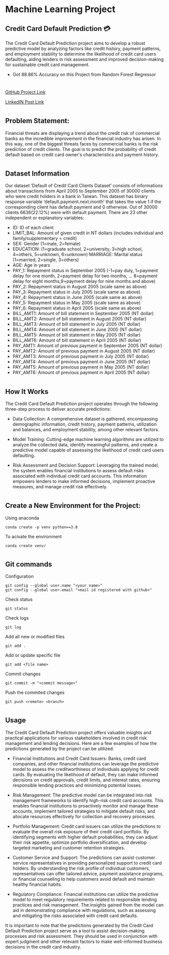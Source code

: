 # Machine Learning Project

## Credit Card Default Prediction 💳
The Credit Card Default Prediction project aims to develop a robust predictive model by analyzing factors like credit history, payment patterns, and employment stability to determine the likelihood of credit card users defaulting, aiding lenders in risk assessment and improved decision-making for sustainable credit card management.
- Got 88.86% Accuracy on this Project from Random Forest Regressor
#

[GitHub Project Link](https://github.com/Siddharth-Singh-Rakwal/Credit-Card-Default-Prediction)

[LinkedIN Post Link](https://www.linkedin.com/posts/siddharth-singh-rakwal-b385a8263_project-machinelearning-dataanalytics-activity-7072523429257580544-Iaeb?utm_source=share&utm_medium=member_desktop)

#

## Problem Statement:
Financial threats are displaying a trend about the credit risk of commercial banks as the
incredible improvement in the financial industry has arisen. In this way, one of the
biggest threats faces by commercial banks is the risk prediction of credit clients. The
goal is to predict the probability of credit default based on credit card owner's
characteristics and payment history.

#
## Dataset Information
Our dataset ‘Default of Credit Card Clients Dataset’ consists of informations about transactions from April 2005 to September 2005 of 30000 clients who were credit holders in a bank in Taiwan. This dataset has binary response variable ‘default.payment.next.month’ that takes the value 1 if the corresponding client has default payment and 0 otherwise. Out of 30000 clients 6636(22.12%) were with default payment. There are 23 other independent or explanatory variables:

- ID: ID of each client
- LIMIT_BAL: Amount of given credit in NT dollars (includes individual and family/supplementary = credit)
- SEX: Gender (1=male, 2=female)
- EDUCATION: (1=graduate school, 2=university, 3=high school, 4=others, 5=unknown, 6=unknown) MARRIAGE: Marital status (1=married, 2=single, 3=others)
- AGE: Age in years
- PAY_1: Repayment status in September 2005 (-1=pay duly, 1=payment delay for one month, 2=payment delay for two months, … 8=payment delay for eight months,9=payment delay for nine months and above)
- PAY_2: Repayment status in August 2005 (scale same as above)
- PAY_3: Repayment status in July 2005 (scale same as above)
- PAY_4: Repayment status in June 2005 (scale same as above)
- PAY_5: Repayment status in May 2005 (scale same as above)
- PAY_6: Repayment status in April 2005 (scale same as above)
- BILL_AMT1: Amount of bill statement in September 2005 (NT dollar)
- BILL_AMT2: Amount of bill statement in August 2005 (NT dollar)
- BILL_AMT3: Amount of bill statement in July 2005 (NT dollar)
- BILL_AMT4: Amount of bill statement in June 2005 (NT dollar)
- BILL_AMT5: Amount of bill statement in May 2005 (NT dollar)
- BILL_AMT6: Amount of bill statement in April 2005 (NT dollar)
- PAY_AMT1: Amount of previous payment in September 2005 (NT dollar)
- PAY_AMT2: Amount of previous payment in August 2005 (NT dollar)
- PAY_AMT3: Amount of previous payment in July 2005 (NT dollar)
- PAY_AMT4: Amount of previous payment in June 2005 (NT dollar)
- PAY_AMT5: Amount of previous payment in May 2005 (NT dollar)
- PAY_AMT6: Amount of previous payment in April 2005 (NT dollar)

#

## How It Works
The Credit Card Default Prediction project operates through the following three-step process to deliver accurate predictions:

- Data Collection: A comprehensive dataset is gathered, encompassing demographic information, credit history, payment patterns, utilization and balances, and employment stability, among other relevant factors.

- Model Training: Cutting-edge machine learning algorithms are utilized to analyze the collected data, identify meaningful patterns, and create a predictive model capable of assessing the likelihood of credit card users defaulting.

- Risk Assessment and Decision Support: Leveraging the trained model, the system enables financial institutions to assess default risks associated with individual credit card accounts. This information empowers lenders to make informed decisions, implement proactive measures, and manage credit risk effectively.

#

## Create a New Environment for the Project:

Using anaconda
```
conda create -p venv python==3.8
```
To acivate the environment
```
conda create venv/
```
#

## Git commands

Configuration
```
git config --global user.name "<your name>"
git config --global user.email "<mail id registered with github>"
```
Check status
```
git status
```
Check logs
```
git log
```
Add all new or modified files
```
git add .
```
Add or update specific file
```
git add <file name>
```
Commit changes
```
git commit -m "<commit message>"
```
Push the commited changes
```
git push <remote> <branch>
```
#

## Usage
The Credit Card Default Prediction project offers valuable insights and practical applications for various stakeholders involved in credit risk management and lending decisions. Here are a few examples of how the predictions generated by the project can be utilized:

- Financial Institutions and Credit Card Issuers: Banks, credit card companies, and other financial institutions can leverage the predictive model to assess the creditworthiness of individuals applying for credit cards. By evaluating the likelihood of default, they can make informed decisions on credit approvals, credit limits, and interest rates, ensuring responsible lending practices and minimizing potential losses.

- Risk Management: The predictive model can be integrated into risk management frameworks to identify high-risk credit card accounts. This enables financial institutions to proactively monitor and manage these accounts, implement tailored strategies to mitigate default risks, and allocate resources effectively for collection and recovery processes.

- Portfolio Management: Credit card issuers can utilize the predictions to evaluate the overall risk exposure of their credit card portfolio. By identifying segments with higher default probabilities, they can adjust their risk appetite, optimize portfolio diversification, and develop targeted marketing and customer retention strategies.

- Customer Service and Support: The predictions can assist customer service representatives in providing personalized support to credit card holders. By understanding the risk profile of individual customers, representatives can offer tailored advice, payment assistance programs, or financial counseling to help customers avoid default and maintain healthy financial habits.

- Regulatory Compliance: Financial institutions can utilize the predictive model to meet regulatory requirements related to responsible lending practices and risk management. The insights gained from the model can aid in demonstrating compliance with regulations, such as assessing and mitigating the risks associated with credit card defaults.

It is important to note that the predictions generated by the Credit Card Default Prediction project serve as a tool to assist decision-making processes and risk assessment. They should be used in conjunction with expert judgment and other relevant factors to make well-informed business decisions in the credit card industry.

#
